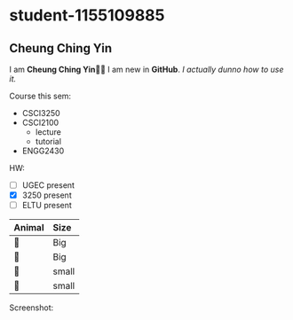 # student-1155109885
## Cheung Ching Yin

I am **Cheung Ching Yin**🐷🐷
I am new in **GitHub**.
*I actually dunno how to use it.*

Course this sem:
* CSCI3250
* CSCI2100
  * lecture
  * tutorial
* ENGG2430

HW:
- [ ] UGEC present
- [X] 3250 present
- [ ] ELTU present

| Animal | Size |
| :----- | :--- |
| 🐼 | Big |
| 🐯 | Big |
| 🐸 | small |
| 🐰 | small |

Screenshot:

